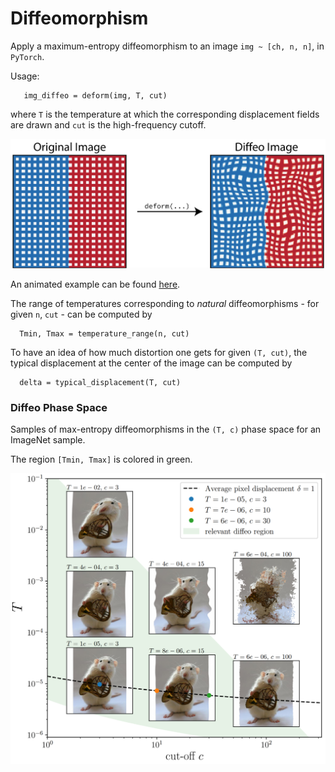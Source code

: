 # Diffeomorphism

Apply a maximum-entropy diffeomorphism to an image `img ~ [ch, n, n]`, in `PyTorch`.

Usage:

       img_diffeo = deform(img, T, cut)
       
where `T` is the temperature at which the corresponding displacement fields are drawn and `cut` is the high-frequency cutoff. 

<img src="https://github.com/leonardopetrini/diffeo-sota/blob/web/docs/diffeo_grid.png" alt="diffeo_grid_example" width="550"/>

An animated example can be found [here](https://leonardopetrini.github.io/diffeo-sota/).

The range of temperatures corresponding to _natural_ diffeomorphisms - for given `n`, `cut` - can be computed by

      Tmin, Tmax = temperature_range(n, cut)
      
To have an idea of how much distortion one gets for given `(T, cut)`, the typical displacement at the center of the image can be computed by

      delta = typical_displacement(T, cut)
      
### Diffeo Phase Space
Samples of max-entropy diffeomorphisms in the `(T, c)` phase space for an ImageNet sample. 

The region `[Tmin, Tmax]` is colored in green.

<img src="https://github.com/leonardopetrini/diffeo-sota/blob/web/docs/diffeo_phase_space.png" alt="diffeo_grid_example" width="550"/>
